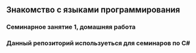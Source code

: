 ## Знакомство с языками программирования

### Семинарное занятие 1, домашняя работа
### Данный репозиторий используеться для семинаров по C#
